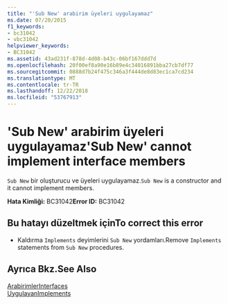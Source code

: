 ```yaml
---
title: "'Sub New' arabirim üyeleri uygulayamaz"
ms.date: 07/20/2015
f1_keywords:
- bc31042
- vbc31042
helpviewer_keywords:
- BC31042
ms.assetid: 43ad231f-878d-4d08-b43c-06bf167ddd7d
ms.openlocfilehash: 20f00ef8a90e16b89e4c34016891bba27cb7df77
ms.sourcegitcommit: 0888d7b24f475c346a3f444de8d83ec1ca7cd234
ms.translationtype: MT
ms.contentlocale: tr-TR
ms.lasthandoff: 12/22/2018
ms.locfileid: "53767913"
---
```

# <a name="sub-new-cannot-implement-interface-members"></a><span data-ttu-id="0288a-102">'Sub New' arabirim üyeleri uygulayamaz</span><span class="sxs-lookup"><span data-stu-id="0288a-102">'Sub New' cannot implement interface members</span></span>
<span data-ttu-id="0288a-103">`Sub New` bir oluşturucu ve üyeleri uygulayamaz.</span><span class="sxs-lookup"><span data-stu-id="0288a-103">`Sub New` is a constructor and it cannot implement members.</span></span>  
  
 <span data-ttu-id="0288a-104">**Hata Kimliği:** BC31042</span><span class="sxs-lookup"><span data-stu-id="0288a-104">**Error ID:** BC31042</span></span>  
  
## <a name="to-correct-this-error"></a><span data-ttu-id="0288a-105">Bu hatayı düzeltmek için</span><span class="sxs-lookup"><span data-stu-id="0288a-105">To correct this error</span></span>  
  
-   <span data-ttu-id="0288a-106">Kaldırma `Implements` deyimlerini `Sub New` yordamları.</span><span class="sxs-lookup"><span data-stu-id="0288a-106">Remove `Implements` statements from `Sub New` procedures.</span></span>  
  
## <a name="see-also"></a><span data-ttu-id="0288a-107">Ayrıca Bkz.</span><span class="sxs-lookup"><span data-stu-id="0288a-107">See Also</span></span>  
 [<span data-ttu-id="0288a-108">Arabirimler</span><span class="sxs-lookup"><span data-stu-id="0288a-108">Interfaces</span></span>](../../visual-basic/programming-guide/language-features/interfaces/index.md)  
 [<span data-ttu-id="0288a-109">Uygulayan</span><span class="sxs-lookup"><span data-stu-id="0288a-109">Implements</span></span>](../../visual-basic/language-reference/statements/implements-clause.md)

